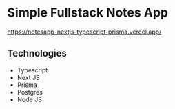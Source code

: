 # Simple Fullstack Notes App
https://notesapp-nextjs-typescript-prisma.vercel.app/

## Technologies
* Typescript
* Next JS
* Prisma
* Postgres
* Node JS
